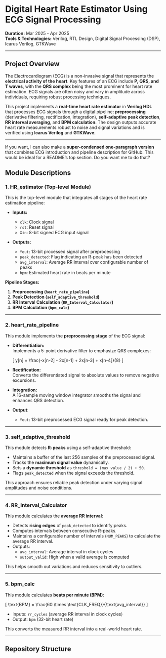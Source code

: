 # Digital Heart Rate Estimator Using ECG Signal Processing

**Duration:** Mar 2025 - Apr 2025  
**Tools & Technologies:** Verilog, RTL Design, Digital Signal Processing (DSP), Icarus Verilog, GTKWave

---

## Project Overview

The Electrocardiogram (ECG) is a non-invasive signal that represents the **electrical activity of the heart**. Key features of an ECG include **P, QRS, and T waves**, with the **QRS complex** being the most prominent for heart rate estimation. ECG signals are often noisy and vary in amplitude across individuals, requiring robust processing techniques.  

This project implements a **real-time heart rate estimator** in **Verilog HDL** that processes ECG signals through a digital pipeline: **preprocessing** (derivative filtering, rectification, integration), **self-adaptive peak detection**, **RR interval averaging**, and **BPM calculation**. The design outputs accurate heart rate measurements robust to noise and signal variations and is verified using **Icarus Verilog** and **GTKWave**.  

---

If you want, I can also make a **super-condensed one-paragraph version** that combines ECG introduction and pipeline description for GitHub. This would be ideal for a README’s top section. Do you want me to do that?

## Module Descriptions

### 1. **HR_estimator (Top-level Module)**

This is the top-level module that integrates all stages of the heart rate estimation pipeline:

- **Inputs:**  
  - `clk`: Clock signal  
  - `rst`: Reset signal  
  - `Xin`: 8-bit signed ECG input signal  

- **Outputs:**  
  - `Yout`: 13-bit processed signal after preprocessing  
  - `peak_detected`: Flag indicating an R-peak has been detected  
  - `avg_interval`: Average RR interval over configurable number of peaks  
  - `bpm`: Estimated heart rate in beats per minute  

**Pipeline Stages:**  
1. **Preprocessing (`heart_rate_pipeline`)**  
2. **Peak Detection (`self_adaptive_threshold`)**  
3. **RR Interval Calculation (`RR_Interval_Calculator`)**  
4. **BPM Calculation (`bpm_calc`)**  

---

### 2. **heart_rate_pipeline**

This module implements the **preprocessing stage** of the ECG signal:

- **Differentiation:**  
  Implements a 5-point derivative filter to emphasize QRS complexes:  

  \[
  y[n] = \frac{-x[n-2] - 2x[n-1] + 2x[n-3] + x[n-4]}{8}
  \]

- **Rectification:**  
  Converts the differentiated signal to absolute values to remove negative excursions.  

- **Integration:**  
  A 16-sample moving window integrator smooths the signal and enhances QRS detection.

- **Output:**  
  - `Yout`: 13-bit preprocessed ECG signal ready for peak detection.

---

### 3. **self_adaptive_threshold**

This module detects **R-peaks** using a self-adaptive threshold:

- Maintains a buffer of the last 256 samples of the preprocessed signal.  
- Tracks the **maximum signal value** dynamically.  
- Sets a **dynamic threshold** as `threshold = (max_value / 2) + 50`.  
- Flags `peak_detected` when the signal exceeds the threshold.  

This approach ensures reliable peak detection under varying signal amplitudes and noise conditions.

---

### 4. **RR_Interval_Calculator**

This module calculates the **average RR interval**:

- Detects **rising edges** of `peak_detected` to identify peaks.  
- Computes intervals between consecutive R-peaks.  
- Maintains a configurable number of intervals (`NUM_PEAKS`) to calculate the average RR interval.  
- Outputs:  
  - `avg_interval`: Average interval in clock cycles  
  - `output_valid`: High when a valid average is computed

This helps smooth out variations and reduces sensitivity to outliers.

---

### 5. **bpm_calc**

This module calculates **beats per minute (BPM)**:

\[
\text{BPM} = \frac{60 \times \text{CLK\_FREQ}}{\text{avg\_interval}}
\]

- Inputs: `rr_cycles` (average RR interval in clock cycles)  
- Output: `bpm` (32-bit heart rate)  

This converts the measured RR interval into a real-world heart rate.

---

## Repository Structure

